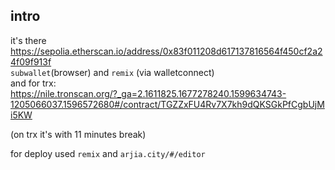 ## intro  
it's there https://sepolia.etherscan.io/address/0x83f011208d617137816564f450cf2a24f09f913f  
  `subwallet`(browser) and `remix` (via walletconnect)  
and for trx:   
https://nile.tronscan.org/?_ga=2.1611825.1677278240.1599634743-1205066037.1596572680#/contract/TGZZxFU4Rv7X7kh9dQKSGkPfCgbUjMi5KW
  
   (on trx it's with 11 minutes break)
  
  
for deploy used `remix` and `arjia.city/#/editor`
